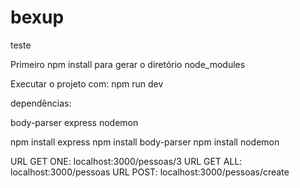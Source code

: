 # bexup
teste

Primeiro npm install para gerar o diretório node_modules

Executar o projeto com: npm run dev

dependências: 

body-parser
express
nodemon


npm install express
npm install body-parser
npm install nodemon


URL GET ONE: localhost:3000/pessoas/3
URL GET ALL: localhost:3000/pessoas
URL POST: localhost:3000/pessoas/create




